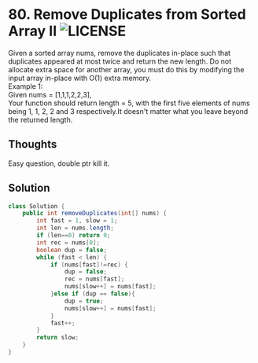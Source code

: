 # 80. Remove Duplicates from Sorted Array II ![LICENSE](https://img.shields.io/badge/Rank-Medium-orange)
Given a sorted array nums, remove the duplicates in-place such that duplicates appeared at most twice and return the new length. Do not allocate extra space for another array, you must do this by modifying the input array in-place with O(1) extra memory.  
Example 1:  
Given nums = [1,1,1,2,2,3],  
Your function should return length = 5, with the first five elements of nums being 1, 1, 2, 2 and 3 respectively.It doesn't matter what you leave beyond the returned length.
## Thoughts
Easy question, double ptr kill it.


## Solution
```java
class Solution {
    public int removeDuplicates(int[] nums) {
        int fast = 1, slow = 1;
        int len = nums.length;
        if (len==0) return 0;
        int rec = nums[0];
        boolean dup = false;
        while (fast < len) {
        	if (nums[fast]!=rec) {
        		dup = false;
        		rec = nums[fast];
        		nums[slow++] = nums[fast];
        	}else if (dup == false){
        		dup = true;
        		nums[slow++] = nums[fast];
        	}
        	fast++;
        }
        return slow;
    }
}
```
